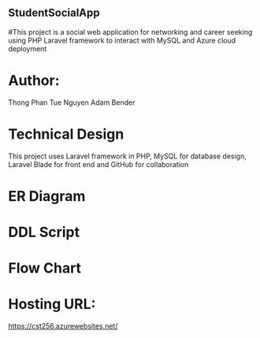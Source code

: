 ## StudentSocialApp
#This project is a social web application for networking and career seeking using PHP Laravel framework to interact with MySQL and Azure cloud deployment

# Author:
 Thong Phan Tue Nguyen
 Adam Bender

# Technical Design
This project uses Laravel framework in PHP, MySQL for database design, Laravel Blade for front end and GitHub for collaboration

# ER Diagram

# DDL Script

# Flow Chart 

# Hosting URL: 
https://cst256.azurewebsites.net/
